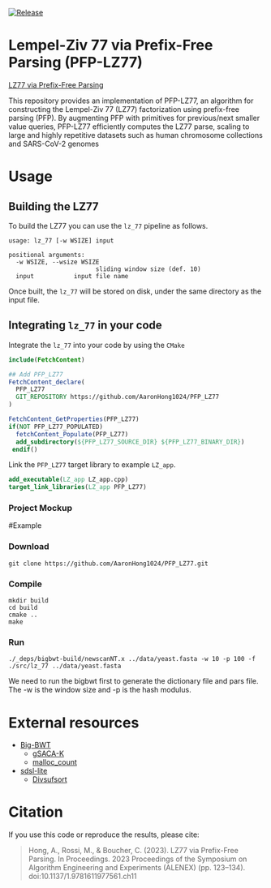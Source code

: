 [![Release](https://img.shields.io/github/release/AaronHong1024/PFP_LZ77.svg)](https://github.com/AaronHong1024/PFP_LZ77/releases)

# Lempel-Ziv 77 via Prefix-Free Parsing (PFP-LZ77)

[LZ77 via Prefix-Free Parsing](https://epubs.siam.org/doi/abs/10.1137/1.9781611977561.ch11)

This repository provides an implementation of PFP-LZ77, an algorithm for constructing the Lempel-Ziv 77 (LZ77) factorization using prefix-free parsing (PFP). By augmenting PFP with primitives for previous/next smaller value queries, PFP-LZ77 efficiently computes the LZ77 parse, scaling to large and highly repetitive datasets such as human chromosome collections and SARS-CoV-2 genomes

# Usage

## Building the LZ77

To build the LZ77 you can use the `lz_77` pipeline as follows.
```
usage: lz_77 [-w WSIZE] input

positional arguments:
  -w WSIZE, --wsize WSIZE
                        sliding window size (def. 10)
  input           input file name
```
Once built, the `lz_77` will be stored on disk, under the same directory as the input file.

## Integrating `lz_77` in your code

Integrate the `lz_77` into your code by using the `CMake`

```cmake
include(FetchContent)

## Add PFP_LZ77
FetchContent_declare(
  PFP_LZ77
  GIT_REPOSITORY https://github.com/AaronHong1024/PFP_LZ77
)

FetchContent_GetProperties(PFP_LZ77)
if(NOT PFP_LZ77_POPULATED)
  fetchContent_Populate(PFP_LZ77)
  add_subdirectory(${PFP_LZ77_SOURCE_DIR} ${PFP_LZ77_BINARY_DIR})
 endif()
```
Link the `PFP_LZ77` target library to example `LZ_app`.

```cmake
add_executable(LZ_app LZ_app.cpp)
target_link_libraries(LZ_app PFP_LZ77)
```
### Project Mockup

#Example
### Download

```console
git clone https://github.com/AaronHong1024/PFP_LZ77.git
```

### Compile

```console
mkdir build
cd build
cmake ..
make 
```

### Run

```console
./_deps/bigbwt-build/newscanNT.x ../data/yeast.fasta -w 10 -p 100 -f
./src/lz_77 ../data/yeast.fasta
```
We need to run the bigbwt first to generate the dictionary file and pars file. The -w is the window size and -p is the hash modulus.
# External resources

* [Big-BWT](https://github.com/alshai/Big-BWT.git)
    * [gSACA-K](https://github.com/felipelouza/gsa-is.git)
    * [malloc_count](https://github.com/bingmann/malloc_count)
* [sdsl-lite](https://github.com/simongog/sdsl-lite)
    * [Divsufsort](https://github.com/simongog/libdivsufsort.git)

# Citation

If you use this code or reproduce the results, please cite:

> Hong, A., Rossi, M., & Boucher, C. (2023). LZ77 via Prefix-Free Parsing. In Proceedings. 2023 Proceedings of the Symposium on Algorithm Engineering and Experiments (ALENEX) (pp. 123–134). doi:10.1137/1.9781611977561.ch11


